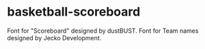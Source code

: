 # basketball-scoreboard

Font for "Scoreboard" designed by dustBUST.
Font for Team names designed by Jecko Development.